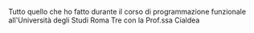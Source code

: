Tutto quello che ho fatto durante il corso di programmazione funzionale all'Università degli Studi Roma Tre con la Prof.ssa Cialdea
